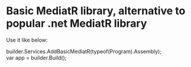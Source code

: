 # Basic MediatR library, alternative to popular .net MediatR library

Use it like below:

builder.Services.AddBasicMediatR(typeof(Program).Assembly); </br>
var app = builder.Build();
